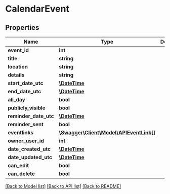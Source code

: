 # CalendarEvent

## Properties
Name | Type | Description | Notes
------------ | ------------- | ------------- | -------------
**event_id** | **int** |  | [optional] 
**title** | **string** |  | 
**location** | **string** |  | [optional] 
**details** | **string** |  | [optional] 
**start_date_utc** | [**\DateTime**](\DateTime.md) |  | 
**end_date_utc** | [**\DateTime**](\DateTime.md) |  | 
**all_day** | **bool** |  | [optional] 
**publicly_visible** | **bool** |  | [optional] 
**reminder_date_utc** | [**\DateTime**](\DateTime.md) |  | [optional] 
**reminder_sent** | **bool** |  | [optional] 
**eventlinks** | [**\Swagger\Client\Model\APIEventLink[]**](APIEventLink.md) |  | [optional] 
**owner_user_id** | **int** |  | [optional] 
**date_created_utc** | [**\DateTime**](\DateTime.md) |  | [optional] 
**date_updated_utc** | [**\DateTime**](\DateTime.md) |  | [optional] 
**can_edit** | **bool** |  | [optional] 
**can_delete** | **bool** |  | [optional] 

[[Back to Model list]](../README.md#documentation-for-models) [[Back to API list]](../README.md#documentation-for-api-endpoints) [[Back to README]](../README.md)


